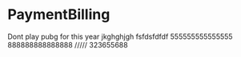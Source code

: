 # PaymentBilling
Dont play pubg for this year
jkghghjgh
fsfdsfdfdf
555555555555555
888888888888888
/////
323655688

